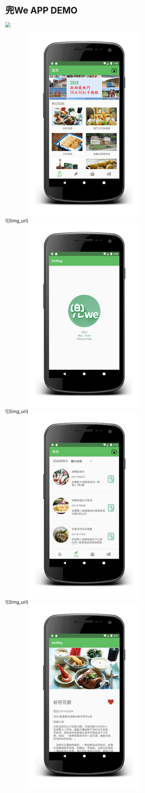 # 兜We APP DEMO
![](img_url)
<div align=center><img width="350" height="" src="https://github.com/iamavrilsfanlearncode/DoWay/blob/master/home.gif"></div>
![](img_url)
<div align=center><img width="350" height="" src="https://github.com/iamavrilsfanlearncode/DoWay/blob/master/splash.gif"></div>
![](img_url)
<div align=center><img width="350" height="" src="https://github.com/iamavrilsfanlearncode/DoWay/blob/master/list.gif"></div>
![](img_url)
<div align=center><img width="350" height="" src="https://github.com/iamavrilsfanlearncode/DoWay/blob/master/detail.gif"></div>
